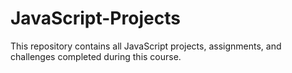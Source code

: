 # JavaScript-Projects
This repository contains all JavaScript projects, assignments, and challenges completed during this course.
